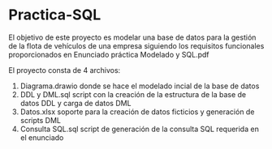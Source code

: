 # Practica-SQL

El objetivo de este proyecto es modelar una base de datos para la gestión de la flota de vehículos de una empresa siguiendo los requisitos funcionales proporcionados en Enunciado práctica Modelado y SQL.pdf

El proyecto consta de 4 archivos:
1. Diagrama.drawio donde se hace el modelado incial de la base de datos
2. DDL y DML.sql script con la creación de la estructura de la base de datos DDL y carga de datos DML
3. Datos.xlsx soporte para la creación de datos ficticios y generación de scripts DML
4. Consulta SQL.sql script de generación de la consulta SQL requerida en el enunciado
